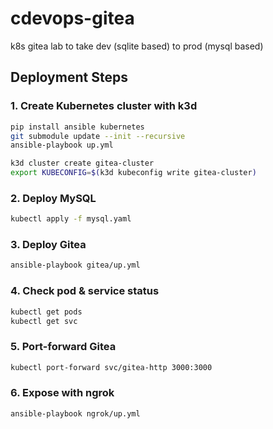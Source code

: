 # cdevops-gitea

k8s gitea lab to take dev (sqlite based) to prod (mysql based)

## Deployment Steps

### 1. Create Kubernetes cluster with k3d

```bash
pip install ansible kubernetes
git submodule update --init --recursive
ansible-playbook up.yml

k3d cluster create gitea-cluster
export KUBECONFIG=$(k3d kubeconfig write gitea-cluster)
```

### 2. Deploy MySQL

```bash
kubectl apply -f mysql.yaml
```

### 3. Deploy Gitea

```bash
ansible-playbook gitea/up.yml
```

### 4. Check pod & service status

```bash
kubectl get pods
kubectl get svc
```

### 5. Port-forward Gitea

```bash
kubectl port-forward svc/gitea-http 3000:3000
```

### 6. Expose with ngrok

```bash
ansible-playbook ngrok/up.yml
```
